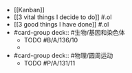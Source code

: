 - [[Kanban]]
- [[3 vital things I decide to do]] #.ol
- [[3 good things I have done]] #.ol
- #card-group 
   deck:: #生物/基因和染色体
	- TODO #B/A/136/10
	-
- #card-group 
   deck:: #物理/圆周运动
	- TODO #P/A/131/11